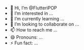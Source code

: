 - 👋 Hi, I’m @FlutteriPOP
- 👀 I’m interested in ...
- 🌱 I’m currently learning ...
- 💞️ I’m looking to collaborate on ...
- 📫 How to reach me ...
- 😄 Pronouns: ...
- ⚡ Fun fact: ...

<!---
FlutteriPOP/FlutteriPOP is a ✨ special ✨ repository because its `README.md` (this file) appears on your GitHub profile.
You can click the Preview link to take a look at your changes.
--->
